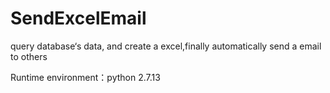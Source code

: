 # SendExcelEmail
query database‘s data, and create a excel,finally automatically send a email to others 

Runtime environment：python 2.7.13
